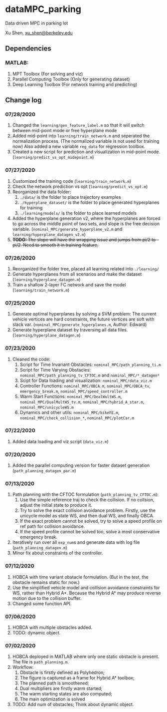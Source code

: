 # dataMPC_parking
Data driven MPC in parking lot

Xu Shen, xu_shen@berkeley.edu

## Dependencies
### MATLAB:
1. MPT Toolbox (For solving and viz)
2. Parallel Computing Toolbox (Only for generating dataset)
3. Deep Learning Toolbox (For network training and predicting)

## Change log
### 07/28/2020
1. Changed the `learning/gen_feature_label.m` so that it will switch between mid-point mode or free hyperplane mode
2. Added mid-point into `learning/train_network.m` and seperated the normalization process. (The normalized variable is not used for training now) Also added a new variable `reg_data` for regression toolbox.
3. Created a new script for prediction and visualization in mid-point mode. (`learning/predict_vs_opt_midepoint.m`)

### 07/27/2020
1. Customized the training code (`learning/train_network.m`)
2. Check the network prediction vs opt (`learning/predict_vs_opt.m`)
3. Reorganized the data folder:
	1. `./data/` is the folder to place trajectory examples
	2. `./hyperplane_dataset/` is the folder to place generated hyperplanes for training
	3. `./learning/models/` is the folder to place learned models
4. Added the hyperplane generation v2, where the hyperplanes are forced to go across the middle point of two sets, and slope is the free decision variable. (`nominal_MPC/generate_hyperplane_v2.m` and `learning/hyperplane_datagen_v2.m`)
5. ~~**TODO:** The slope will have the wrapping issue and jumps from pi/2 to -pi/2. Need to smooth it in training feature.~~

### 07/26/2020
1. Reorganized the folder tree, placed all learning related into `./learning/`
2. Generate hyperplanes from all scenarios and make the dataset (`learning/hyperplane_datagen.m`)
3. Train a shallow 2-layer FC network and save the model (`learning/train_network.m`)

### 07/25/2020
1. Generate optimal hyperplanes by solving a SVM problem: The current vehicle vertices are hard constraints, the future vertices are soft with slack var. (`nominal_MPC/generate_hyperplanes.m`, Author: Edward)
2. Generate hyperplane dataset by traversing all data files. (`learning/hyperplane_datagen.m`)

### 07/23/2020
1. Cleaned the code:
	1. Script for Time Invariant Obstacles: `nominal_MPC/path_planning_ti.m`
	2. Script for Time Varying Obstacles: `nominal_MPC/path_planning_tv_CFTOC.m` and `nominal_MPC/*_datagen*`
	3. Scipt for Data loading and visualization: `nominal_MPC/data_viz.m`
	4. Controller Functions: `nominal_MPC/OBCA.m`, `nominal_MPC/OBCA_tv`, `emergency_break.m`, `nominal_MPC/speed_controller.m`
	5. Warm Start Functions: `nominal_MPC/DealWultWS.m`, `nominal_MPC/DualMultWS_tv.m`, `nominal_MPC/hybrid_A_star.m`, `nominal_MPC/unicycleWS.m`
	6. Dynamics and other utils: `nominal_MPC/bikeFE.m`, `nominal_MPC/check_collision_*`, `nominal_MPC/plotCar.m`

### 07/22/2020
1. Added data loading and viz script (`data_viz.m`)

### 07/20/2020
1. Added the parallel computing version for faster dataset generation (`path_planning_datagen_par.m`)

### 07/13/2020
1. Path planning with the CFTOC formulation (`path_planning_tv_CFTOC.m`):
	1. Use the simple reference traj to check the collision. If no collsion, adjust the initial state to produce it.
	2. Try to solve the exact collision avoidance problem. Firstly, use the unicycle model as state WS, and then dual WS, and finally OBCA.
	3. If the exact problem cannot be solved, try to solve a speed profile on ref path for collision avoidance.
	4. If the speed profile cannot be solved too, solve a most conservative emergency break.
2. Iteratively run over all `exp_num`s and generate data with log file (`path_planning_datagen.m`)
3. Minor fix about constraints of the controller.

### 07/12/2020
1. HOBCA with time variant obstacle formulation. (But in the test, the obstacle remains static for now.)
2. Use the simplified vehicle model and collision avoidance constraints for WS, rather than Hybrid A\*. Because the Hybrid A\* may produce reverse motion due to the collision buffer.
3. Changed some function API.

### 07/06/2020
1. HOBCA with multiple obstacles added.
2. TODO: dynamic object.

### 07/02/2020
1. HOBCA deployed in MATLAB where only one static obstacle is present. The file is `path_planning.m`.
2. Workflow:
	1. Obstacle is firstly defined as Polyhedron;
	2. The figure is captured as a frame for Hybrid A* toolbox;
	3. The planned path is smoothened;
	4. Dual multipliers are firstly warm started;
	5. The warm starting states are also computed;
	6. The main optimization is solved
3. TODO: Add num of obstacles; Think about dynamic object.
